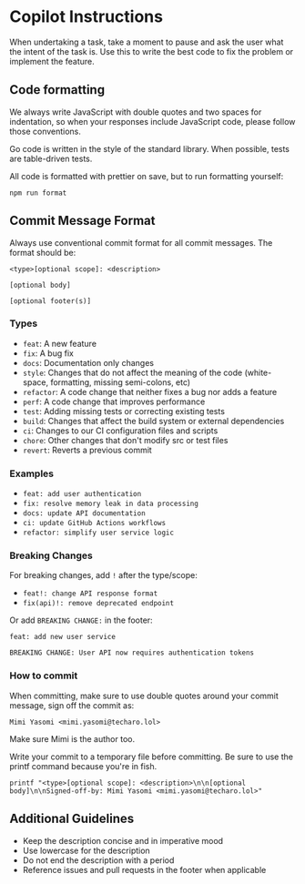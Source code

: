 # Copilot Instructions

When undertaking a task, take a moment to pause and ask the user what the intent
of the task is. Use this to write the best code to fix the problem or implement
the feature.

## Code formatting

We always write JavaScript with double quotes and two spaces for indentation, so
when your responses include JavaScript code, please follow those conventions.

Go code is written in the style of the standard library. When possible, tests
are table-driven tests.

All code is formatted with prettier on save, but to run formatting yourself:

```
npm run format
```

## Commit Message Format

Always use conventional commit format for all commit messages. The format should
be:

```
<type>[optional scope]: <description>

[optional body]

[optional footer(s)]
```

### Types

- `feat`: A new feature
- `fix`: A bug fix
- `docs`: Documentation only changes
- `style`: Changes that do not affect the meaning of the code (white-space,
  formatting, missing semi-colons, etc)
- `refactor`: A code change that neither fixes a bug nor adds a feature
- `perf`: A code change that improves performance
- `test`: Adding missing tests or correcting existing tests
- `build`: Changes that affect the build system or external dependencies
- `ci`: Changes to our CI configuration files and scripts
- `chore`: Other changes that don't modify src or test files
- `revert`: Reverts a previous commit

### Examples

- `feat: add user authentication`
- `fix: resolve memory leak in data processing`
- `docs: update API documentation`
- `ci: update GitHub Actions workflows`
- `refactor: simplify user service logic`

### Breaking Changes

For breaking changes, add `!` after the type/scope:

- `feat!: change API response format`
- `fix(api)!: remove deprecated endpoint`

Or add `BREAKING CHANGE:` in the footer:

```
feat: add new user service

BREAKING CHANGE: User API now requires authentication tokens
```

### How to commit

When committing, make sure to use double quotes around your commit message, sign
off the commit as:

```
Mimi Yasomi <mimi.yasomi@techaro.lol>
```

Make sure Mimi is the author too.

Write your commit to a temporary file before committing. Be sure to use the
printf command because you're in fish.

```
printf "<type>[optional scope]: <description>\n\n[optional body]\n\nSigned-off-by: Mimi Yasomi <mimi.yasomi@techaro.lol>"
```

## Additional Guidelines

- Keep the description concise and in imperative mood
- Use lowercase for the description
- Do not end the description with a period
- Reference issues and pull requests in the footer when applicable
